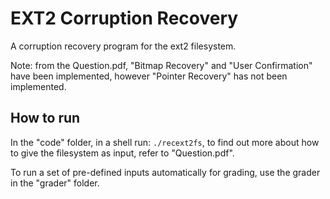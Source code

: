 # EXT2 Corruption Recovery

A corruption recovery program for the ext2 filesystem.

Note: from the Question.pdf, "Bitmap Recovery" and "User Confirmation" have been implemented, however "Pointer Recovery" has not been implemented.


## How to run

In the "code" folder, in a shell run: `./recext2fs`, to find out more about how to give the filesystem as input, refer to "Question.pdf".

To run a set of pre-defined inputs automatically for grading, use the grader in the "grader" folder.


